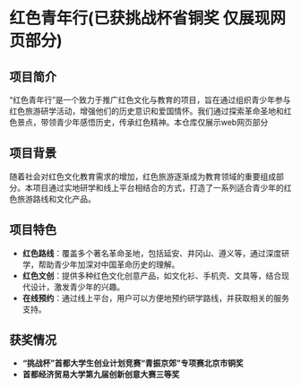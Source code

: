 # 红色青年行(已获挑战杯省铜奖 仅展现网页部分)

## 项目简介
“红色青年行”是一个致力于推广红色文化与教育的项目，旨在通过组织青少年参与红色旅游研学活动，增强他们的历史意识和爱国情怀。我们通过探索革命圣地和红色景点，带领青少年感悟历史，传承红色精神。本仓库仅展示web网页部分

## 项目背景
随着社会对红色文化教育需求的增加，红色旅游逐渐成为教育领域的重要组成部分。本项目通过实地研学和线上平台相结合的方式，打造了一系列适合青少年的红色旅游路线和文化产品。

## 项目特色
- **红色路线**：覆盖多个著名革命圣地，包括延安、井冈山、遵义等，通过深度研学，帮助青少年加深对中国革命历史的理解。
- **红色文创**：提供多种红色文化创意产品，如文化衫、手机壳、文具等，结合现代设计，激发青少年的兴趣。
- **在线预约**：通过线上平台，用户可以方便地预约研学路线，并获取相关的服务支持。

## 获奖情况
- **“挑战杯”首都大学生创业计划竞赛“青振京郊”专项赛北京市铜奖**
- **首都经济贸易大学第九届创新创意大赛三等奖**

